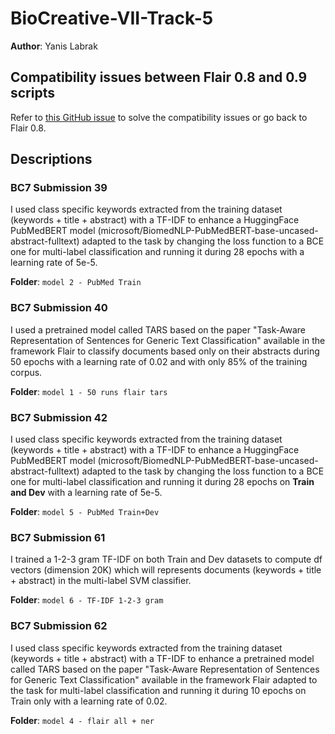 # BioCreative-VII-Track-5

**Author**: Yanis Labrak

## Compatibility issues between Flair 0.8 and 0.9 scripts

Refer to [this GitHub issue](https://github.com/flairNLP/flair/issues/2426) to solve the compatibility issues or go back to Flair 0.8.

## Descriptions

### BC7 Submission 39

I used class specific keywords extracted from the training dataset (keywords + title + abstract) with a TF-IDF to enhance a HuggingFace PubMedBERT model (microsoft/BiomedNLP-PubMedBERT-base-uncased-abstract-fulltext) adapted to the task by changing the loss function to a BCE one for multi-label classification and running it during 28 epochs with a learning rate of 5e-5.

**Folder**: `model 2 - PubMed Train`

### BC7 Submission 40

I used a pretrained model called TARS based on the paper "Task-Aware Representation of Sentences for Generic Text Classification" available in the framework Flair to classify documents based only on their abstracts during 50 epochs with a learning rate of 0.02 and with only 85% of the training corpus.

**Folder**: `model 1 - 50 runs flair tars`

### BC7 Submission 42

I used class specific keywords extracted from the training dataset (keywords + title + abstract) with a TF-IDF to enhance a HuggingFace PubMedBERT model (microsoft/BiomedNLP-PubMedBERT-base-uncased-abstract-fulltext) adapted to the task by changing the loss function to a BCE one for multi-label classification and running it during 28 epochs on **Train and Dev** with a learning rate of 5e-5.

**Folder**: `model 5 - PubMed Train+Dev`

### BC7 Submission 61

I trained a 1-2-3 gram TF-IDF on both Train and Dev datasets to compute df vectors (dimension 20K) which will represents documents (keywords + title + abstract) in the multi-label SVM classifier.

**Folder**: `model 6 - TF-IDF 1-2-3 gram`

### BC7 Submission 62

I used class specific keywords extracted from the training dataset (keywords + title + abstract) with a TF-IDF to enhance a pretrained model called TARS based on the paper "Task-Aware Representation of Sentences for Generic Text Classification" available in the framework Flair adapted to the task for multi-label classification and running it during 10 epochs on Train only with a learning rate of 0.02.

**Folder**: `model 4 - flair all + ner`
